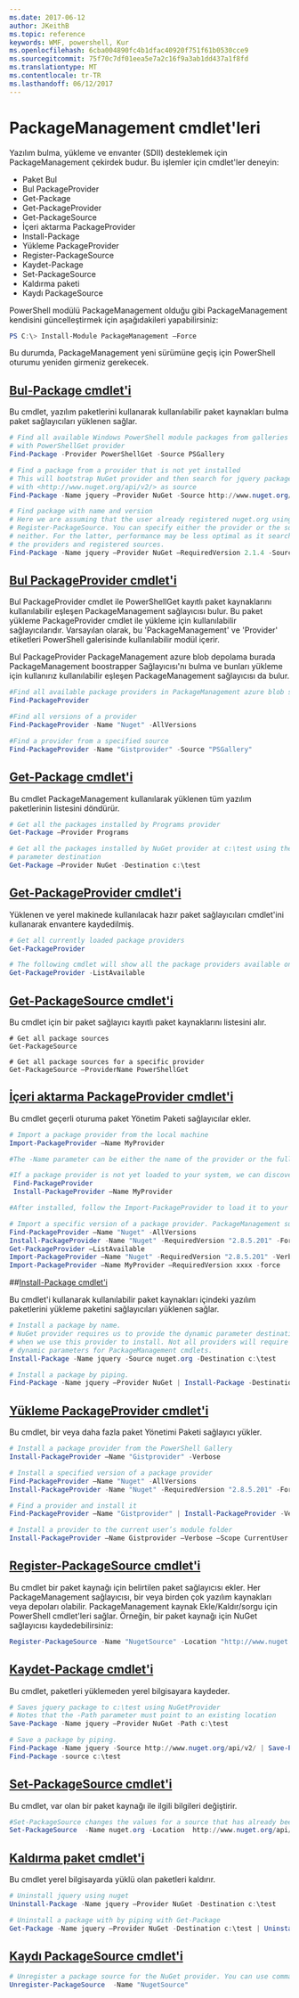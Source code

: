 ```yaml
---
ms.date: 2017-06-12
author: JKeithB
ms.topic: reference
keywords: WMF, powershell, Kur
ms.openlocfilehash: 6cba004890fc4b1dfac40920f751f61b0530cce9
ms.sourcegitcommit: 75f70c7df01eea5e7a2c16f9a3ab1dd437a1f8fd
ms.translationtype: MT
ms.contentlocale: tr-TR
ms.lasthandoff: 06/12/2017
---
```

# <a name="packagemanagement-cmdlets"></a>PackageManagement cmdlet'leri
Yazılım bulma, yükleme ve envanter (SDII) desteklemek için PackageManagement çekirdek budur. Bu işlemler için cmdlet'ler deneyin:
-   Paket Bul
-   Bul PackageProvider
-   Get-Package
-   Get-PackageProvider
-   Get-PackageSource
-   İçeri aktarma PackageProvider
-   Install-Package
-   Yükleme PackageProvider
-   Register-PackageSource
-   Kaydet-Package
-   Set-PackageSource
-   Kaldırma paketi
-   Kaydı PackageSource

PowerShell modülü PackageManagement olduğu gibi PackageManagement kendisini güncelleştirmek için aşağıdakileri yapabilirsiniz:
```powershell
PS C:\> Install-Module PackageManagement –Force
```
Bu durumda, PackageManagement yeni sürümüne geçiş için PowerShell oturumu yeniden girmeniz gerekecek.

## <a name="find-package-cmdlethttpstechnetmicrosoftcomen-uslibrarydn890709aspx"></a>[Bul-Package cmdlet'i](https://technet.microsoft.com/en-us/library/dn890709.aspx)
Bu cmdlet, yazılım paketlerini kullanarak kullanılabilir paket kaynakları bulma paket sağlayıcıları yüklenen sağlar.
```powershell
# Find all available Windows PowerShell module packages from galleries registered
# with PowerShellGet provider
Find-Package -Provider PowerShellGet -Source PSGallery

# Find a package from a provider that is not yet installed
# This will bootstrap NuGet provider and then search for jquery package using NuGet
# with <http://www.nuget.org/api/v2/> as source
Find-Package -Name jquery –Provider NuGet -Source http://www.nuget.org/api/v2/

# Find package with name and version
# Here we are assuming that the user already registered nuget.org using
# Register-PackageSource. You can specify either the provider or the source, or
# neither. For the latter, performance may be less optimal as it searches through all
# the providers and registered sources.
Find-Package -Name jquery –Provider NuGet –RequiredVersion 2.1.4 -Source nuget.org
```

## <a name="find-packageprovider-cmdlethttpstechnetmicrosoftcomen-uslibrarymt676544aspx"></a>[Bul PackageProvider cmdlet'i](https://technet.microsoft.com/en-us/library/mt676544.aspx)
Bul PackageProvider cmdlet ile PowerShellGet kayıtlı paket kaynaklarını kullanılabilir eşleşen PackageManagement sağlayıcısı bulur. Bu paket yükleme PackageProvider cmdlet ile yükleme için kullanılabilir sağlayıcılarıdır. Varsayılan olarak, bu 'PackageManagement' ve 'Provider' etiketleri PowerShell galerisinde kullanılabilir modül içerir. 

Bul PackageProvider PackageManagement azure blob depolama burada PackageManagement boostrapper Sağlayıcısı'nı bulma ve bunları yükleme için kullanırız kullanılabilir eşleşen PackageManagement sağlayıcısı da bulur.
```powershell
#Find all available package providers in PackageManagement azure blob store as well as in PowerShellGallery.com
Find-PackageProvider

#Find all versions of a provider
Find-PackageProvider -Name "Nuget" -AllVersions

#Find a provider from a specified source
Find-PackageProvider -Name "Gistprovider" -Source "PSGallery"
```

## <a name="get-package-cmdlethttpstechnetmicrosoftcomen-uslibrarydn890704aspx"></a>[Get-Package cmdlet'i](https://technet.microsoft.com/en-us/library/dn890704.aspx)
Bu cmdlet PackageManagement kullanılarak yüklenen tüm yazılım paketlerinin listesini döndürür.
```powershell
# Get all the packages installed by Programs provider
Get-Package –Provider Programs

# Get all the packages installed by NuGet provider at c:\test using the dynamic
# parameter destination
Get-Package –Provider NuGet -Destination c:\test
```

## <a name="get-packageprovider-cmdlethttpstechnetmicrosoftcomen-uslibrarydn890703aspx"></a>[Get-PackageProvider cmdlet'i](https://technet.microsoft.com/en-us/library/dn890703.aspx)
Yüklenen ve yerel makinede kullanılacak hazır paket sağlayıcıları cmdlet'ini kullanarak envantere kaydedilmiş.
```powershell
# Get all currently loaded package providers
Get-PackageProvider

# The following cmdlet will show all the package providers available on the machine (including those that are not loaded):
Get-PackageProvider -ListAvailable
```

## <a name="get-packagesource-cmdlethttpstechnetmicrosoftcomen-uslibrarydn890705aspx"></a>[Get-PackageSource cmdlet'i](https://technet.microsoft.com/en-us/library/dn890705.aspx)
Bu cmdlet için bir paket sağlayıcı kayıtlı paket kaynaklarını listesini alır.
```powershelll
# Get all package sources
Get-PackageSource

# Get all package sources for a specific provider
Get-PackageSource –ProviderName PowerShellGet
```

## <a name="import-packageprovider-cmdlethttpstechnetmicrosoftcomen-uslibrarymt676545aspx"></a>[İçeri aktarma PackageProvider cmdlet'i](https://technet.microsoft.com/en-us/library/mt676545.aspx)
Bu cmdlet geçerli oturuma paket Yönetim Paketi sağlayıcılar ekler.
```powershell
# Import a package provider from the local machine
Import-PackageProvider –Name MyProvider

#The -Name parameter can be either the name of the provider or the full path to the provider. Currently, we support .dll, .exe and.psm1 for the full path case. If the name of the provider is used for the -Name parameter, then additional version parameters such as -RequiredVersion, -MinimumVersion and -MaximumVersion may be specified. Otherwise, the latest version of the provider will be imported.

#If a package provider is not yet loaded to your system, we can discover and install on-demand. You can use explicit discovery and install cmdlets to do so:
 Find-PackageProvider
 Install-PackageProvider –Name MyProvider

#After installed, follow the Import-PackageProvider to load it to your system.

# Import a specific version of a package provider. PackageManagement supports installations of multiple versions of a package provider using PackageProvider cmdlets (not by bootstrapper provider). You can install another version of a package provider given that you already have one up running by:
Find-PackageProvider –Name "Nuget" -AllVersions
Install-PackageProvider -Name "Nuget" -RequiredVersion "2.8.5.201" -Force
Get-PackageProvider –ListAvailable
Import-PackageProvider –Name "Nuget" -RequiredVersion "2.8.5.201" -Verbose
Import-PackageProvider –Name MyProvider –RequiredVersion xxxx -force
```

##<a name="-install-package-cmdlethttpstechnetmicrosoftcomen-uslibrarydn890711aspx"></a>[Install-Package cmdlet'i](https://technet.microsoft.com/en-us/library/dn890711.aspx)

Bu cmdlet'i kullanarak kullanılabilir paket kaynakları içindeki yazılım paketlerini yükleme paketini sağlayıcıları yüklenen sağlar.
```powershell
# Install a package by name.
# NuGet provider requires us to provide the dynamic parameter destination path
# when we use this provider to install. Not all providers will require you to supply
# dynamic parameters for PackageManagement cmdlets.
Install-Package -Name jquery -Source nuget.org -Destination c:\test

# Install a package by piping.
Find-Package -Name jquery –Provider NuGet | Install-Package -Destination c:\test
```

## <a name="install-packageprovider-cmdlethttpstechnetmicrosoftcomen-uslibrarymt676543aspx"></a>[Yükleme PackageProvider cmdlet'i](https://technet.microsoft.com/en-us/library/mt676543.aspx)
Bu cmdlet, bir veya daha fazla paket Yönetimi Paketi sağlayıcı yükler.
```powershell
# Install a package provider from the PowerShell Gallery
Install-PackageProvider –Name "Gistprovider" -Verbose

# Install a specified version of a package provider
Find-PackageProvider –Name "Nuget" -AllVersions
Install-PackageProvider -Name "Nuget" -RequiredVersion "2.8.5.201" -Force

# Find a provider and install it
Find-PackageProvider –Name "Gistprovider" | Install-PackageProvider -Verbose

# Install a provider to the current user’s module folder
Install-PackageProvider –Name Gistprovider –Verbose –Scope CurrentUser
```

## <a name="register-packagesource-cmdlethttpstechnetmicrosoftcomen-uslibrarydn890701aspx"></a>[Register-PackageSource cmdlet'i](https://technet.microsoft.com/en-us/library/dn890701.aspx)
Bu cmdlet bir paket kaynağı için belirtilen paket sağlayıcısı ekler.
Her PackageManagement sağlayıcısı, bir veya birden çok yazılım kaynakları veya depoları olabilir. PackageManagement kaynak Ekle/Kaldır/sorgu için PowerShell cmdlet'leri sağlar. Örneğin, bir paket kaynağı için NuGet sağlayıcısı kaydedebilirsiniz:
```powershell
Register-PackageSource -Name "NugetSource" -Location "http://www.nuget.org/api/v2" –ProviderName nuget
```

## <a name="save-package-cmdlethttpstechnetmicrosoftcomen-uslibrarydn890708aspx"></a>[Kaydet-Package cmdlet'i](https://technet.microsoft.com/en-us/library/dn890708.aspx)
Bu cmdlet, paketleri yüklemeden yerel bilgisayara kaydeder.
```powershell
# Saves jquery package to c:\test using NuGetProvider
# Notes that the -Path parameter must point to an existing location
Save-Package -Name jquery –Provider NuGet -Path c:\test

# Save a package by piping.
Find-Package -Name jquery -Source http://www.nuget.org/api/v2/ | Save-Package -Path c:\test
Find-Package -source c:\test
```

## <a name="set-packagesource-cmdlethttpstechnetmicrosoftcomen-uslibrarydn890710aspx"></a>[Set-PackageSource cmdlet'i](https://technet.microsoft.com/en-us/library/dn890710.aspx)
Bu cmdlet, var olan bir paket kaynağı ile ilgili bilgileri değiştirir. 
```powershell
#Set-PackageSource changes the values for a source that has already been registered by running the Register-PackageSource cmdlet. By #running Set-PackageSource, you can change the source name and location.
Set-PackageSource  -Name nuget.org -Location  http://www.nuget.org/api/v2 -NewName nuget2 -NewLocation https://www.nuget.org/api/v2 
```

## <a name="uninstall-package-cmdlethttpstechnetmicrosoftcomen-uslibrarydn890702aspx"></a>[Kaldırma paket cmdlet'i](https://technet.microsoft.com/en-us/library/dn890702.aspx)
Bu cmdlet yerel bilgisayarda yüklü olan paketleri kaldırır.
```powershell
# Uninstall jquery using nuget
Uninstall-Package -Name jquery –Provider NuGet -Destination c:\test

# Uninstall a package with by piping with Get-Package
Get-Package -Name jquery –Provider NuGet -Destination c:\test | Uninstall-Package
```

## <a name="unregister-packagesource-cmdlethttpstechnetmicrosoftcomen-uslibrarydn890707aspx"></a>[Kaydı PackageSource cmdlet'i](https://technet.microsoft.com/en-us/library/dn890707.aspx)
```powershell
# Unregister a package source for the NuGet provider. You can use command Unregister-PackageSource, to disconnect with a repository, and Get-PackageSource, to discover what the repositories are associated with that provider.
Unregister-PackageSource  -Name "NugetSource"
```

